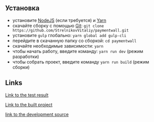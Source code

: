 ## Установка
* установите [NodeJS](https://nodejs.org/en/) (если требуется) и [Yarn](https://yarnpkg.com/en/docs/install)
* скачайте сборку с помощью [Git](https://git-scm.com/downloads): ```git clone https://github.com/StrelnikovVitaliy/paymentwall.git```
* установите ```gulp``` глобально: ```yarn global add gulp-cli```
* перейдите в скачанную папку со сборкой: ```cd paymentwall```
* скачайте необходимые зависимости: ```yarn```
* чтобы начать работу, введите команду: ```yarn run dev``` (режим разработки)
* чтобы собрать проект, введите команду ```yarn run build``` (режим сборки)

## Links
[Link to the test result](https://strelnikovvitaliy.github.io/paymentwalltest.github.io/)

[Link to the built project](https://github.com/StrelnikovVitaliy/paymentwalltest.github.io)

[link to the development source](https://github.com/StrelnikovVitaliy/paymentwall)
